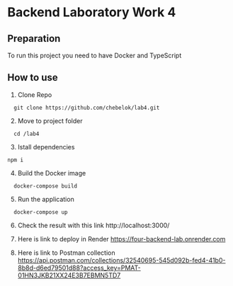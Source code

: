 # Backend Laboratory Work 4

## Preparation
To run this project you need to have Docker and TypeScript

## How to use

1. Clone Repo
```
  git clone https://github.com/chebelok/lab4.git
```
2. Move to project folder
```
  cd /lab4
```
3. Istall dependencies
```
npm i
```
4. Build the Docker image
```
  docker-compose build
```
5. Run the application
```
  docker-compose up
```
6. Check the result with this link
  http://localhost:3000/

7. Here is link to deploy in Render
 https://four-backend-lab.onrender.com

8. Here is link to Postman collection 
  https://api.postman.com/collections/32540695-545d092b-fed4-41b0-8b8d-d6ed79501d88?access_key=PMAT-01HN3JKB21XX24E3B7EBMN5TD7

